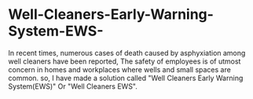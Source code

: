 # Well-Cleaners-Early-Warning-System-EWS-
In recent times, numerous cases of death caused by asphyxiation among well cleaners have been reported, The safety of employees is of utmost concern in homes and workplaces where wells and small spaces are common. so, I have made a solution called "Well Cleaners Early Warning System(EWS)" Or "Well Cleaners EWS".

